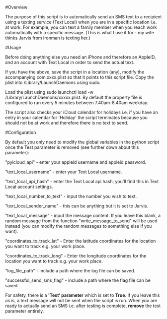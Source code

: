 #Overview

The purpose of this script is to automatically send an SMS text to a recipient using a texting service (Text Local) when you are in a specific location i.e. at work.
For example, you can text a family member when you reach work automatically with a specific message. (This is what I use it for - my wife thinks Jarvis from Ironman is texting her.)

#Usage

Before doing anything else you need an iPhone and therefore an AppleID, and an account with Text Local in order to send the actual text.

If you have the above, save the script in a location (any), modify the accompanying com.xxxx.plist so that it points to this script file. Copy the plist into /Library/LaunchDaemons using sudo.

Load the plist using sudo launchctl load -w /Library/LaunchDaemons/xxxxx.plist. By default the property file is configured to run every 5 minutes between 7.40am-8.40am weekday.

The script also checks your iCloud calendar for holidays i.e. if you have an entry in your calendar for 'Holiday' the script terminates because you should not be at work and therefore there is no text to send.

#Configuration

By default you only need to modify the global variables in the python script once the Test parameter is removed (see further down about this parameter):


"pyicloud_api" - enter your appleid username and appleid password.

"text_local_username" - enter your Text Local username.

"text_local_api_hash" - enter the Text Local api hash, you'll find this in Text Local account settings.

"text_local_number_to_text" - input the number you wish to text.

"text_local_sender_name" - this can be anything but it is set to Jarvis.

"text_local_message" - input the message content. If you leave this blank, a random message from the function "write_message_to_send" will be used instead (you can modify the random messages to something else if you want).

"coordinates_to_track_lat" - Enter the latitude coordinates for the location you want to track e.g. your work place.

"coordinates_to_track_long" - Enter the longitude coordinates for the location you want to track e.g. your work place.

"log_file_path" - include a path where the log file can be saved.

"successful_send_sms_flag" - include a path where the flag file can be saved.

For safety, there is a **'Test' parameter** which is set to **True**. If you leave this as is, a text message will not be sent when the script is run. When you are ready to actually send an SMS i.e. after testing is complete, **remove** the test parameter entirely.
